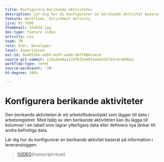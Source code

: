 ```yaml
---
title: Konfigurera berikande aktiviteter
description: Lär dig hur du konfigurerar en berikande aktivitet baserat på information i leveransloggen.
feature: Workflows, Enrichment Activity
jira: KT-7990
thumbnail: 342639.jpg
doc-type: feature video
activity: use
team: TM
role: User, Developer
level: Experienced
exl-id: 8a4653be-ae69-4c9f-aab8-dbff886ceecd
source-git-commit: 116a24a8aa123f615e08fa4ebd187b3c4c460ba2
workflow-type: tm+mt
source-wordcount: '70'
ht-degree: 100%

---
```


# Konfigurera berikande aktiviteter

Den berikande aktiviteten är ett arbetsflödesobjekt som lägger till data i arbetsregistret. Med hjälp av den berikande aktiviteten kan du lägga till kolumner i en tabell som lagrar ytterligare data eller definiera nya länkar till andra befintliga data.

Lär dig hur du konfigurerar en berikande aktivitet baserat på information i leveransloggen.

>[!VIDEO](https://video.tv.adobe.com/v/3452172?quality=12&learn=on&captions=swe){transcript=true}
